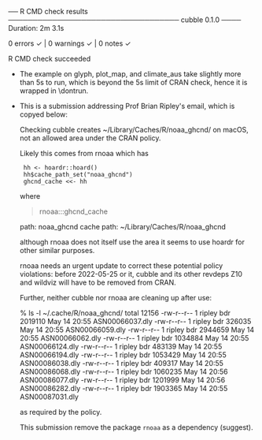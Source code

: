 ── R CMD check results ─────────────────────────────────── cubble 0.1.0 ────
Duration: 2m 3.1s

0 errors ✓ | 0 warnings ✓ | 0 notes ✓

R CMD check succeeded

* The example on glyph, plot_map, and climate_aus take slightly more than 5s to run, which is beyond the 5s limit of CRAN check, hence it is wrapped in \dontrun.
* This is a submission addressing Prof Brian Ripley's email, which is copyed below:
    
    Checking cubble creates ~/Library/Caches/R/noaa_ghcnd/ on macOS, not an
    allowed area under the CRAN policy.
    
    Likely this comes from rnoaa which has
    
       hh <- hoardr::hoard()
       hh$cache_path_set("noaa_ghcnd")
       ghcnd_cache <<- hh
    
    where
    
     > rnoaa:::ghcnd_cache
    <hoard>
       path: noaa_ghcnd
       cache path: ~/Library/Caches/R/noaa_ghcnd
    
    although rnoaa does not itself use the area it seems to use hoardr for
    other similar purposes.
    
    rnoaa needs an urgent update to correct these potential policy
    violations: before 2022-05-25 or it, cubble and its other revdeps Z10
    and wildviz will have to be removed from CRAN.
    
    Further, neither cubble nor rnoaa are cleaning up after use:
    
    % ls -l  ~/.cache/R/noaa_ghcnd/
    total 12156
    -rw-r--r-- 1 ripley bdr 2019110 May 14 20:55 ASN00066037.dly
    -rw-r--r-- 1 ripley bdr  326035 May 14 20:55 ASN00066059.dly
    -rw-r--r-- 1 ripley bdr 2944659 May 14 20:55 ASN00066062.dly
    -rw-r--r-- 1 ripley bdr 1034884 May 14 20:55 ASN00066124.dly
    -rw-r--r-- 1 ripley bdr  483139 May 14 20:55 ASN00066194.dly
    -rw-r--r-- 1 ripley bdr 1053429 May 14 20:55 ASN00086038.dly
    -rw-r--r-- 1 ripley bdr  409317 May 14 20:55 ASN00086068.dly
    -rw-r--r-- 1 ripley bdr 1060235 May 14 20:56 ASN00086077.dly
    -rw-r--r-- 1 ripley bdr 1201999 May 14 20:56 ASN00086282.dly
    -rw-r--r-- 1 ripley bdr 1903365 May 14 20:55 ASN00087031.dly
    
    as required by the policy.
    
  This submission remove the package `rnoaa` as a dependency (suggest). 
